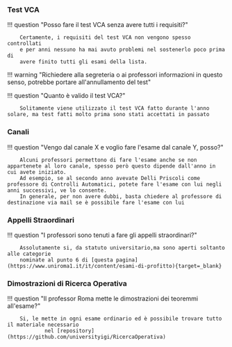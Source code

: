 <style>
  .md-typeset h1,
  .md-content__button {
    display: none;
  }
</style>

### Test VCA

!!! question "Posso fare il test VCA senza avere tutti i requisiti?"

		Certamente, i requisiti del test VCA non vengono spesso controllati
		e per anni nessuno ha mai avuto problemi nel sostenerlo poco prima di
		avere finito tutti gli esami della lista.

!!! warning "Richiedere alla segreteria o ai professori informazioni in questo senso, potrebbe portare all'annullamento del test"

!!! question "Quanto è valido il test VCA?"

		Solitamente viene utilizzato il test VCA fatto durante l'anno solare, ma test fatti molto prima sono stati accettati in passato

### Canali

!!! question "Vengo dal canale X e voglio fare l'esame dal canale Y, posso?"

		Alcuni professori permettono di fare l'esame anche se non appartenete al loro canale, spesso però questo dipende dall'anno in cui avete iniziato.
	 	Ad esempio, se al secondo anno avevate Delli Priscoli come professore di Controlli Automatici, potete fare l'esame con lui negli anni successivi, ve lo consente.
		In generale, per non avere dubbi, basta chiedere al professore di destinazione via mail se è possibile fare l'esame con lui

### Appelli Straordinari

!!! question "I professori sono tenuti a fare gli appelli straordinari?"

		Assolutamente si, da statuto universitario,ma sono aperti soltanto alle categorie
		nominate al punto 6 di [questa pagina](https://www.uniroma1.it/it/content/esami-di-profitto){target=_blank}


### Dimostrazioni di Ricerca Operativa

!!! question "Il professor Roma mette le dimostrazioni dei teoremmi all'esame?"

		Si, le mette in ogni esame ordinario ed è possibile trovare tutto il materiale necessario
                nel [repository](https://github.com/universityigi/RicercaOperativa)
